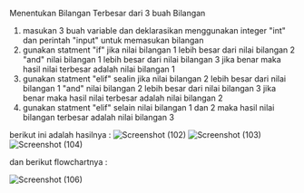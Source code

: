 Menentukan Bilangan Terbesar dari 3 buah Bilangan
1. masukan 3 buah variable dan deklarasikan menggunakan integer  "int" dan perintah "input" untuk memasukan bilangan
2. gunakan statment "if" jika nilai bilangan 1 lebih besar dari nilai bilangan 2 "and" nilai bilangan 1 lebih besar dari nilai bilangan 3    jika benar maka hasil nilai terbesar adalah nilai bilangan 1
3. gunakan statment "elif" sealin jika nilai bilangan 2 lebih besar dari nilai bilangan 1 "and" nilai bilangan 2 lebih besar dari nilai      bilangan 3 jika benar maka hasil nilai terbesar adalah nilai bilangan 2
4. gunakan statment "elif" selain nilai bilangan 1 dan 2 maka hasil nilai bilangan terbesar adalah nilai bilangan 3

berikut ini adalah hasilnya :
![Screenshot (102)](https://user-images.githubusercontent.com/56973033/67866721-f440e480-fb5b-11e9-9350-7fc4d9242f5b.png)
![Screenshot (103)](https://user-images.githubusercontent.com/56973033/67866760-028f0080-fb5c-11e9-9782-e0017739c672.png)
![Screenshot (104)](https://user-images.githubusercontent.com/56973033/67866521-a88e3b00-fb5b-11e9-9d32-ced185d3ac2c.png)

dan berikut flowchartnya :

![Screenshot (106)](https://user-images.githubusercontent.com/56973033/67866926-3bc77080-fb5c-11e9-9b19-36cb62803082.png)
